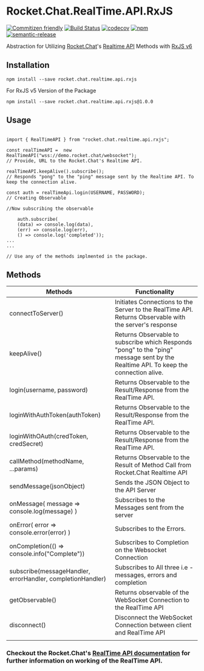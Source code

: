 # Rocket.Chat.RealTime.API.RxJS

[![Commitizen friendly](https://img.shields.io/badge/commitizen-friendly-brightgreen.svg)](http://commitizen.github.io/cz-cli/)
[![Build Status](https://travis-ci.org/inf3cti0n95/Rocket.Chat.RealTime.API.RxJS.svg?branch=master)](https://travis-ci.org/inf3cti0n95/Rocket.Chat.RealTime.API.RxJS)
[![codecov](https://codecov.io/gh/inf3cti0n95/Rocket.Chat.RealTime.API.RxJS/branch/master/graph/badge.svg)](https://codecov.io/gh/inf3cti0n95/Rocket.Chat.RealTime.API.RxJS)
[![npm](https://img.shields.io/npm/v/rocket.chat.realtime.api.rxjs.svg)](https://www.npmjs.com/package/rocket.chat.realtime.api.rxjs)
[![semantic-release](https://img.shields.io/badge/%20%20%F0%9F%93%A6%F0%9F%9A%80-semantic--release-e10079.svg)](https://github.com/semantic-release/semantic-release)

Abstraction for Utilizing [Rocket.Chat](https://rocket.chat/)'s [Realtime API](https://rocket.chat/docs/developer-guides/realtime-api) Methods with [RxJS v6](http://reactivex.io/rxjs/)

## Installation

```
npm install --save rocket.chat.realtime.api.rxjs
```

For RxJS v5 Version of the Package

```
npm install --save rocket.chat.realtime.api.rxjs@1.0.0
```

## Usage

```

import { RealTimeAPI } from "rocket.chat.realtime.api.rxjs";

const realTimeAPI =  new RealTimeAPI("wss://demo.rocket.chat/websocket");
// Provide, URL to the Rocket.Chat's Realtime API.

realTimeAPI.keepAlive().subscribe();
// Responds "pong" to the "ping" message sent by the Realtime API. To keep the connection alive.

const auth = realTimeApi.login(USERNAME, PASSWORD);
// Creating Observable

//Now subscribing the observable

    auth.subscribe(
    (data) => console.log(data),
    (err) => console.log(err),
    () => console.log('completed'));
...
...

// Use any of the methods implmented in the package.

```

## Methods

| Methods                                                    | Functionality                                                                                                                       |
| ---------------------------------------------------------- | ----------------------------------------------------------------------------------------------------------------------------------- |
| connectToServer()                                          | Initiates Connections to the Server to the RealTime API. Returns Observable with the server's response                              |
| keepAlive()                                                | Returns Observable to subscribe which Responds "pong" to the "ping" message sent by the Realtime API. To keep the connection alive. |
| login(username, password)                                  | Returns Observable to the Result/Response from the RealTime API.                                                                    |
| loginWithAuthToken(authToken)                              | Returns Observable to the Result/Response from the RealTime API.                                                                    |
| loginWithOAuth(credToken, credSecret)                      | Returns Observable to the Result/Response from the RealTime API.                                                                    |
| callMethod(methodName, ...params)                          | Returns Observable to the Result of Method Call from Rocket.Chat Realtime API                                                       |
| sendMessage(jsonObject)                                    | Sends the JSON Object to the API Server                                                                                             |
| onMessage( message => console.log(message) )               | Subscribes to the Messages sent from the server                                                                                     |
| onError( error => console.error(error) )                   | Subscribes to the Errors.                                                                                                           |
| onCompletion(() => console.info("Complete"))               | Subscribes to Completion on the Websocket Connection                                                                                |
| subscribe(messageHandler, errorHandler, completionHandler) | Subscribes to All three i.e - messages, errors and completion                                                                       |
| getObservable()                                            | Returns observable of the WebSocket Connection to the RealTime API                                                                  |
| disconnect()                                               | Disconnect the WebSocket Connection between client and RealTime API                                                                 |
|                                                            |                                                                                                                                     |

### Checkout the Rocket.Chat's [RealTime API documentation](https://rocket.chat/docs/developer-guides/realtime-api) for further information on working of the RealTime API.
